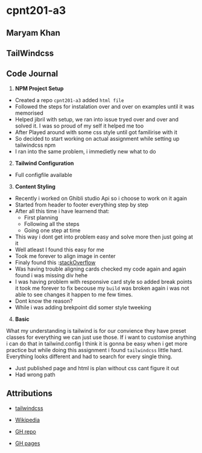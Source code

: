 # cpnt201-a3
## Maryam Khan
## TailWindcss

## Code Journal

1. **NPM Project Setup**

- Created a repo `cpnt201-a3` added `html file`
- Followed the steps for instalation over and over on examples until it was memorised
- Helped jibril with  setup, we ran into issue tryed over and over  and solved it. I was so proud of my self it helped me too
- After Played around with some css style until got familirise with it
- So decided to start working on actual assignment while setting up tailwindcss npm
- I ran into the same problem, i immedietly new what to do

2. **Tailwind Configuration**

- Full configfile available


3. **Content Styling**

- Recently i worked on Ghibli studio Api so i choose to work on it again
- Started from header to footer everything step by step
- After all this time i have learnend that:
   - First planning
   - Following all the steps
   - Going one step at time
- This way i dont get into problem easy and solve more then just going at it
- Well atleast I found this easy for me
- Took me forever to align image in center 
- Finaly found this :[stackOverflow](https://stackoverflow.com/questions/62347446/having-issues-trying-to-center-an-image-using-tailwinds-containers-invisible-p)
- Was having trouble aligning cards checked my code again and again found i was missing div hehe
- I was having problem with responsive card style so added break points it took me forever to fix becouse my `build` was broken again i was not able to see changes 
it happen to me few times.
- Dont know the reason?
- While i was adding brekpoint did somer style tweeking

4. **Basic**

What my understanding is tailwind is for our convience they have preset classes for everything we can just use those.
If i want to customise anything i can do that in tailwind.config
I think it is gonna be easy when i get more practice but while doing this assignment i found `tailwindcss` little hard.
Everything looks different and had to search for every single thing.

- Just published page and html is plan without css cant figure it out
- Had wrong path
 

## Attributions

- [tailwindcss](https://tailwindcss.com/docs/installation)
- [Wikipedia](https://en.wikipedia.org/wiki/Studio_Ghibli#Works)

- [GH repo](https://github.com/maryambkhan/cpnt201-a3)
- [GH pages](https://maryambkhan.github.io/cpnt201-a3/)
